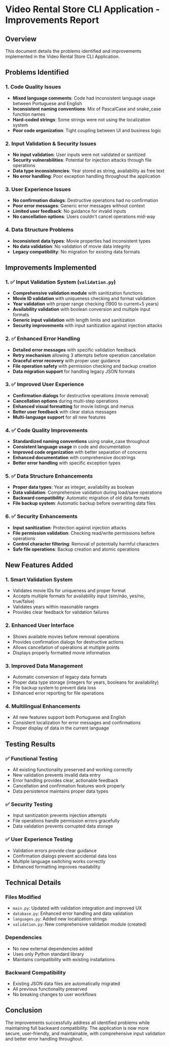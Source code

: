 # Video Rental Store CLI Application - Improvements Report

## Overview
This document details the problems identified and improvements implemented in the Video Rental Store CLI Application.

## Problems Identified

### 1. Code Quality Issues
- **Mixed language comments**: Code had inconsistent language usage between Portuguese and English
- **Inconsistent naming conventions**: Mix of PascalCase and snake_case function names
- **Hard-coded strings**: Some strings were not using the localization system
- **Poor code organization**: Tight coupling between UI and business logic

### 2. Input Validation & Security Issues
- **No input validation**: User inputs were not validated or sanitized
- **Security vulnerabilities**: Potential for injection attacks through file operations
- **Data type inconsistencies**: Year stored as string, availability as free text
- **No error handling**: Poor exception handling throughout the application

### 3. User Experience Issues
- **No confirmation dialogs**: Destructive operations had no confirmation
- **Poor error messages**: Generic error messages without context
- **Limited user feedback**: No guidance for invalid inputs
- **No cancellation options**: Users couldn't cancel operations mid-way

### 4. Data Structure Problems
- **Inconsistent data types**: Movie properties had inconsistent types
- **No data validation**: No validation of movie data integrity
- **Legacy compatibility**: No migration for existing data formats

## Improvements Implemented

### 1. ✅ Input Validation System (`validation.py`)
- **Comprehensive validation module** with sanitization functions
- **Movie ID validation** with uniqueness checking and format validation
- **Year validation** with proper range checking (1900 to current+5 years)
- **Availability validation** with boolean conversion and multiple input formats
- **Generic input validation** with length limits and sanitization
- **Security improvements** with input sanitization against injection attacks

### 2. ✅ Enhanced Error Handling
- **Detailed error messages** with specific validation feedback
- **Retry mechanism** allowing 3 attempts before operation cancellation
- **Graceful error recovery** with proper user guidance
- **File operation safety** with permission checking and backup creation
- **Data migration support** for handling legacy JSON formats

### 3. ✅ Improved User Experience
- **Confirmation dialogs** for destructive operations (movie removal)
- **Cancellation options** during multi-step operations
- **Enhanced visual formatting** for movie listings and menus
- **Better user feedback** with clear status messages
- **Multi-language support** for all new features

### 4. ✅ Code Quality Improvements
- **Standardized naming conventions** using snake_case throughout
- **Consistent language usage** in code and documentation
- **Improved code organization** with better separation of concerns
- **Enhanced documentation** with comprehensive docstrings
- **Better error handling** with specific exception types

### 5. ✅ Data Structure Enhancements
- **Proper data types**: Year as integer, availability as boolean
- **Data validation**: Comprehensive validation during load/save operations
- **Backward compatibility**: Automatic migration of old data formats
- **File backup system**: Automatic backup before overwriting data files

### 6. ✅ Security Enhancements
- **Input sanitization**: Protection against injection attacks
- **File permission validation**: Checking read/write permissions before operations
- **Control character filtering**: Removal of potentially harmful characters
- **Safe file operations**: Backup creation and atomic operations

## New Features Added

### 1. Smart Validation System
- Validates movie IDs for uniqueness and proper format
- Accepts multiple formats for availability input (sim/não, yes/no, true/false)
- Validates years within reasonable ranges
- Provides clear feedback for validation failures

### 2. Enhanced User Interface
- Shows available movies before removal operations
- Provides confirmation dialogs for destructive actions
- Allows cancellation of operations at multiple points
- Displays properly formatted movie information

### 3. Improved Data Management
- Automatic conversion of legacy data formats
- Proper data type storage (integers for years, booleans for availability)
- File backup system to prevent data loss
- Enhanced error reporting for file operations

### 4. Multilingual Enhancements
- All new features support both Portuguese and English
- Consistent localization for error messages and confirmations
- Proper display of data in the current language

## Testing Results

### ✅ Functional Testing
- All existing functionality preserved and working correctly
- New validation prevents invalid data entry
- Error handling provides clear, actionable feedback
- Cancellation and confirmation features work properly
- Data persistence maintains proper data types

### ✅ Security Testing
- Input sanitization prevents injection attempts
- File operations handle permission errors gracefully
- Data validation prevents corrupted data storage

### ✅ User Experience Testing
- Validation errors provide clear guidance
- Confirmation dialogs prevent accidental data loss
- Multiple language switching works correctly
- Enhanced formatting improves readability

## Technical Details

### Files Modified
- `main.py`: Updated with validation integration and improved UX
- `database.py`: Enhanced error handling and data validation
- `languages.py`: Added new localization strings
- `validation.py`: New comprehensive validation module (created)

### Dependencies
- No new external dependencies added
- Uses only Python standard library
- Maintains compatibility with existing installations

### Backward Compatibility
- Existing JSON data files are automatically migrated
- All previous functionality preserved
- No breaking changes to user workflows

## Conclusion

The improvements successfully address all identified problems while maintaining full backward compatibility. The application is now more secure, user-friendly, and maintainable, with comprehensive input validation and better error handling throughout.